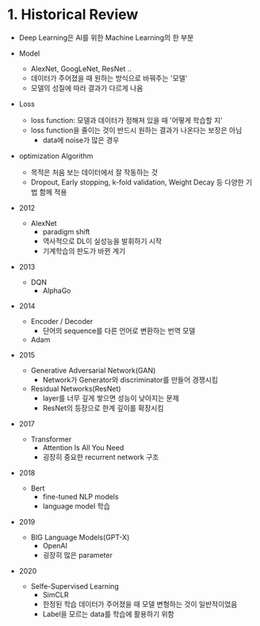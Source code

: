 # 1. Historical Review

- Deep Learning은 AI를 위한 Machine Learning의 한 부분
- Model
  - AlexNet, GoogLeNet, ResNet ..
  - 데이터가 주어졌을 때 원하는 방식으로 바꿔주는 '모델'
  - 모델의 성질에 따라 결과가 다르게 나옴

- Loss
  - loss function: 모델과 데이터가 정해져 있을 때 '어떻게 학습할 지'
  - loss function을 줄이는 것이 반드시 원하는 결과가 나온다는 보장은 아님
    - data에 noise가 많은 경우

- optimization Algorithm
  - 목적은 처음 보는 데이터에서 잘 작동하는 것
  - Dropout, Early stopping, k-fold validation, Weight Decay 등 다양한 기법 함께 적용






- 2012
  - AlexNet
    - paradigm shift
    - 역사적으로 DL이 실성능을 발휘하기 시작
    - 기계학습의 판도가 바뀐 계기
- 2013
  - DQN
    - AlphaGo
- 2014
  - Encoder / Decoder
    - 단어의 sequence를 다른 언어로 변환하는 번역 모델
  - Adam
- 2015
  - Generative Adversarial Network(GAN)
    - Network가 Generator와 discriminator를 만들어 경쟁시킴
  - Residual Networks(ResNet)
    - layer를 너무 깊게 쌓으면 성능이 낮아지는 문제
    - ResNet의 등장으로 한계 깊이를 확장시킴
- 2017
  - Transformer
    - Attention Is All You Need
    - 굉장히 중요한 recurrent network 구조
- 2018
  - Bert
    - fine-tuned NLP models
    - language model 학습
- 2019
  - BIG Language Models(GPT-X)
    - OpenAI
    - 굉장히 많은 parameter
- 2020
  - Selfe-Supervised Learning
    - SimCLR 
    - 한정된 학습 데이터가 주어졌을 때 모델 변형하는 것이 일반적이었음
    - Label을 모르는 data를 학습에 활용하기 위함
